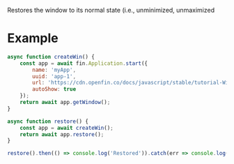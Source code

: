 Restores the window to its normal state (i.e., unminimized, unmaximized

# Example
```js
async function createWin() {
    const app = await fin.Application.start({
        name: 'myApp',
        uuid: 'app-1',
        url: 'https://cdn.openfin.co/docs/javascript/stable/tutorial-Window.restore.html',
        autoShow: true
    });
    return await app.getWindow();
}

async function restore() {
    const app = await createWin();
    return await app.restore();
}

restore().then(() => console.log('Restored')).catch(err => console.log(err));
```
